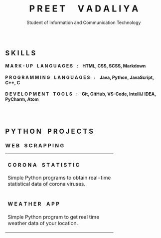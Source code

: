 <h1 align = "center">P R E E T &nbsp;&nbsp;&nbsp;&nbsp; V A D A L I Y A</h1>
<p align = "center">Student of Information and Communication Technology</p>

<br>
<br>

## S K I L L S
#### M A R K - U P &nbsp;&nbsp; L A N G U A G E S &nbsp;&nbsp; : &nbsp;&nbsp; HTML, CSS, SCSS, Markdown
#### P R O G R A M M I N G &nbsp;&nbsp; L A N G U A G E S &nbsp;&nbsp; : &nbsp;&nbsp; Java, Python, JavaScript, C++, C
#### D E V E L O P M E N T &nbsp;&nbsp; T O O L S &nbsp;&nbsp; : &nbsp;&nbsp; Git, GitHub, VS-Code, IntelliJ IDEA, PyCharm, Atom

<br>
<br>

## P Y T H O N &nbsp;&nbsp; P R O J E C T S

### W E B &nbsp;&nbsp; S C R A P P I N G

<table>
  <tr>
    <td>
      <h4>C O R O N A &nbsp;&nbsp; S T A T I S T I C</h4>
      <p>Simple Python programs to obtain real-time
      <br>
      statistical data of corona viruses.</p>
    </td>
  </tr>
  <tr>
    <td>
      <h4>W E A T H E R &nbsp;&nbsp; A P P</h4>
      <p>Simple Python program to get real time 
      <br>
      weather data of your location.</p>
    </td>
  </tr>
</table>
